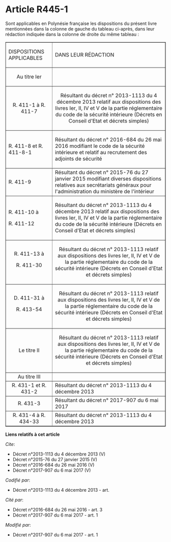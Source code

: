 # Article R445-1

Sont applicables en Polynésie française les dispositions du présent livre mentionnées dans la colonne de gauche du tableau
ci-après, dans leur rédaction indiquée dans la colonne de droite du même tableau : 

<table border="1">
  <tbody>
    <tr>
      <td>

DISPOSITIONS APPLICABLES 

</td>
      <td>

DANS LEUR RÉDACTION 

</td>
    </tr>
    <tr>
      <td align="center">

Au titre Ier 

</td>
      <td align="center">
    </td></tr>
    <tr>
      <td align="center">

R. 411-1 à R. 411-7 

</td>
      <td align="center">

Résultant du décret n° 2013-1113 du 4 décembre 2013 relatif aux dispositions des livres Ier, II, IV et V de la partie
réglementaire du code de la sécurité intérieure (Décrets en Conseil d'Etat et décrets simples) 

</td>
    </tr>
    <tr>
      <td>

R. 411-8 et R. 411-8-1 

</td>
      <td>

Résultant du décret n° 2016-684 du 26 mai 2016 modifiant le code de la sécurité intérieure et relatif au recrutement des
adjoints de sécurité 

</td>
    </tr>
    <tr>
      <td>

R. 411-9 

</td>
      <td>Résultant du décret n° 2015-76 du 27 janvier 2015 modifiant diverses dispositions relatives aux secrétariats
généraux pour l'administration du ministère de l'intérieur </td>
    </tr>
    <tr>
      <td>

R. 411-10 à 

R. 411-12 

</td>
      <td>

Résultant du décret n° 2013-1113 du 4 décembre 2013 relatif aux dispositions des livres Ier, II, IV et V de la partie
réglementaire du code de la sécurité intérieure (Décrets en Conseil d'Etat et décrets simples) 

</td>
    </tr>
    <tr>
      <td align="center">R. 411-13 à 

R. 411-30 </td>
      <td align="center">

Résultant du décret n° 2013-1113 relatif aux dispositions des livres Ier, II, IV et V de la partie réglementaire du code de
la sécurité intérieure (Décrets en Conseil d'Etat et décrets simples) 

</td>
    </tr>
    <tr>
      <td align="center">D. 411-31 à 

R. 413-54 </td>
      <td align="center">

Résultant du décret n° 2013-1113 relatif aux dispositions des livres Ier, II, IV et V de la partie réglementaire du code de
la sécurité intérieure (Décrets en Conseil d'Etat et décrets simples) 

</td>
    </tr>
    <tr>
      <td align="center">Le titre II </td>
      <td align="center">

Résultant du décret n° 2013-1113 relatif aux dispositions des livres Ier, II, IV et V de la partie réglementaire du code de
la sécurité intérieure (Décrets en Conseil d'Etat et décrets simples) 

</td>
    </tr>
    <tr>
      <td align="center">Au titre III </td>
      <td align="center">
    </td></tr>
    <tr>
      <td align="center">R. 431-1 et R. 431-2 </td>
      <td>Résultant du décret n° 2013-1113 du 4 décembre 2013 </td>
    </tr>
    <tr>
      <td align="center">R. 431-3 </td>
      <td>Résultant du  décret n° 2017-907 du 6 mai 2017 </td>
    </tr>
    <tr>
      <td align="center">R. 431-4 à R. 434-33 </td>
      <td>Résultant du décret n° 2013-1113 du 4 décembre 2013</td>
    </tr>
  </tbody>
</table>

**Liens relatifs à cet article**

_Cite_:

  - Décret n°2013-1113 du 4 décembre 2013 (V)
  - Décret n°2015-76 du 27 janvier 2015 (V)
  - Décret n°2016-684 du 26 mai 2016 (V)
  - Décret n°2017-907 du 6 mai 2017 (V)

_Codifié par_:

  - Décret n°2013-1113 du 4 décembre 2013 - art.

_Cité par_:

  - Décret n°2016-684 du 26 mai 2016 - art. 3
  - Décret n°2017-907 du 6 mai 2017 - art. 1

_Modifié par_:

  - Décret n°2017-907 du 6 mai 2017 - art. 1
